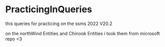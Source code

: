 # PracticingInQueries

this queries for practicing on the ssms 2022 V20.2

on the northWind Entities and Chinook Entities i took them from microsoft repo <3
